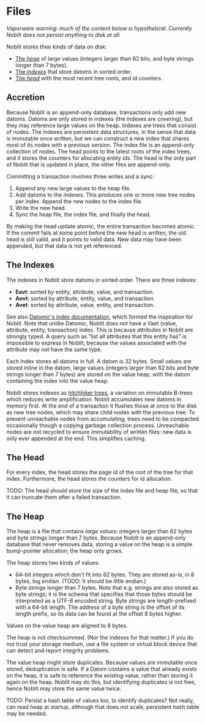 # Files

*Vaporware warning: much of the content below is hypothetical. Currently Noblit
does not persist anything to disk at all.*

Noblit stores thee kinds of data on disk:

 * [The *heap*](#the-heap) of large values (integers larger than 62 bits, and
   byte strings longer than 7 bytes).
 * [The *indexes*](#the-indexes) that store datoms in sorted order.
 * [The *head*](#the-head) with the most recent tree roots, and id counters.

## Accretion

Because Noblit is an append-only database, transactions only add new datoms.
Datoms are only stored in indexes (the indexes are *covering*), but they may
reference large values on the heap. Indexes are trees that consist of nodes. The
indexes are persistent data structures, in the sense that data is immutable once
written, but we can construct a new index that shares most of its nodes with a
previous version. The index file is an append-only collection of nodes. The head
points to the latest roots of the index trees, and it stores the counters for
allocating entity ids. The head is the only part of Noblit that is updated
in place, the other files are append-only.

Committing a transaction involves three writes and a sync:

 1. Append any new large values to the heap file.
 2. Add datoms to the indexes. This produces one or more new tree nodes per
    index. Append the new nodes to the index file.
 3. Write the new head.
 4. Sync the heap file, the index file, and finally the head.

By making the head update atomic, the entire transaction becomes atomic. If the
commit fails at some point before the new head is written, the old head is still
valid, and it points to valid data. New data may have been appended, but that
data is not yet referenced.

## The Indexes

The indexes in Noblit store datoms in sorted order. There are three indexes:

 * **Eavt**: sorted by entity, attribute, value, and transaction.
 * **Aevt**: sorted by attribute, entity, value, and transaction.
 * **Avet**: sorted by attribute, value, entity, and transaction.

See also [Datomic's index documentation][datomic-indexes], which formed the
inspiration for Noblit. Note that unlike Datomic, Noblit does not have a Vaet
(value, attribute, entity, transaction) index. This is because attributes in
Noblit are strongly typed. A query such as “list all attributes that this entity
has” is impossible to express in Noblit, because the values associated with the
attribute may not have the same type.

Each index stores all datoms in full. A datom is 32 bytes. Small values are
stored inline in the datom, large values (integers larger than 62 bits and byte
strings longer than 7 bytes) are stored on the value heap, with the datom
containing the index into the value heap.

[datomic-indexes]: https://docs.datomic.com/cloud/query/raw-index-access.html

Noblit stores indexes as [hitchhiker trees][htree], a variation on immutable
B-trees which reduces write amplification. Noblit accumulates new datoms in
memory first. At the end of a transaction it flushes those at once to the disk
as new tree nodes, which may share child nodes with the previous tree. To
prevent unreachable nodes from accumulating, trees need to be compacted
occasionally though a copying garbage collection process. Unreachable nodes
are not recycled to ensure immutability of written files: new data is only ever
appended at the end. This simplifies caching.

[htree]: htree.md

## The Head

For every index, the head stores the page id of the root of the tree for that
index. Furthermore, the head stores the counters for id allocation.

TODO: The head should store the size of the index file and heap file, so that it
can truncate them after a failed transaction.

## The Heap

The heap is a file that contains *large values*: integers larger than 62 bytes
and byte strings longer than 7 bytes. Because Noblit is an append-only database
that never removes data, storing a value on the heap is a simple bump-pointer
allocation; the heap only grows.

The heap stores two kinds of values:

 * 64-bit integers which don't fit into 62 bytes. They are stored as-is, in 8
   bytes, big endian. (TODO: It should be little endian.)
 * Byte strings longer than 7 bytes. Note that e.g. strings are also stored as
   byte strings; it is the schema that specifies that those bytes should be
   interpreted as a <abbr>UTF-8</abbr> encoded string. Byte strings are
   length-prefixed with a 64-bit length. The address of a byte string is the
   offset of its length prefix, so its data can be found at the offset 8 bytes
   higher.

Values on the value heap are aligned to 8 bytes.

The heap is not checksummed. (Nor the indexes for that matter.) If you do not
trust your storage medium, use a file system or virtual block device that can
detect and report integrity problems.

The value heap might store duplicates. Because values are immutable once stored,
deduplication is safe. If a Datom contains a value that already exists on the
heap, it is safe to reference the existing value, rather than storing it again
on the heap. Noblit may do this, but identifying duplicates is not free, hence
Noblit may store the same value twice.

TODO: Persist a hash table of values too, to identify duplicates? Not really,
can read heap at startup, although that does not scale, persistent hash table
may be needed.
